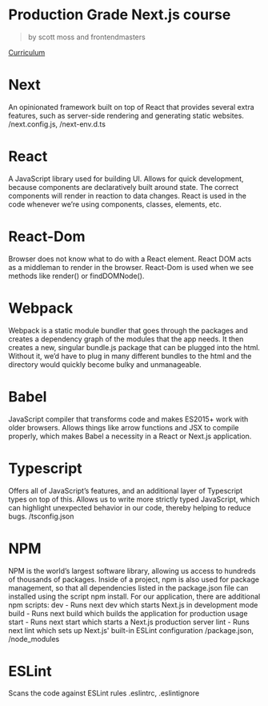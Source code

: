 # Production Grade Next.js course

> by scott moss and frontendmasters

[Curriculum](https://production-grade-nextjs.vercel.app)

# Next

An opinionated framework built on top of React that provides several extra features, such as server-side rendering and generating static websites.
/next.config.js, /next-env.d.ts

# React

A JavaScript library used for building UI. Allows for quick development, because components are declaratively built around state. The correct components will render in reaction to data changes. React is used in the code whenever we’re using components, classes, elements, etc.

# React-Dom

Browser does not know what to do with a React element. React DOM acts as a middleman to render in the browser. React-Dom is used when we see methods like render() or findDOMNode().

# Webpack

Webpack is a static module bundler that goes through the packages and creates a dependency graph of the modules that the app needs. It then creates a new, singular bundle.js package that can be plugged into the html. Without it, we’d have to plug in many different bundles to the html and the directory would quickly become bulky and unmanageable.

# Babel

JavaScript compiler that transforms code and makes ES2015+ work with older browsers. Allows things like arrow functions and JSX to compile properly, which makes Babel a necessity in a React or Next.js application.

# Typescript

Offers all of JavaScript’s features, and an additional layer of Typescript types on top of this. Allows us to write more strictly typed JavaScript, which can highlight unexpected behavior in our code, thereby helping to reduce bugs.
/tsconfig.json

# NPM

NPM is the world’s largest software library, allowing us access to hundreds of thousands of packages. Inside of a project, npm is also used for package management, so that all dependencies listed in the package.json file can installed using the script npm install. For our application, there are additional npm scripts:
dev - Runs next dev which starts Next.js in development mode
build - Runs next build which builds the application for production usage
start - Runs next start which starts a Next.js production server
lint - Runs next lint which sets up Next.js' built-in ESLint configuration
/package.json, /node_modules

# ESLint

Scans the code against ESLint rules
.eslintrc, .eslintignore
